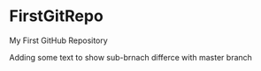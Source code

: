 # FirstGitRepo
My First GitHub Repository

Adding some text to show sub-brnach differce with master branch
